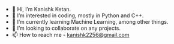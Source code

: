 - 👋 Hi, I’m Kanishk Ketan.
- 👀 I’m interested in coding, mostly in Python and C++.
- 🌱 I’m currently learning Machine Learning, among other things.
- 💞️ I’m looking to collaborate on any projects.
- 📫 How to reach me - kanishk2256@gmail.com

<!---
KanishkKetan/KanishkKetan is a ✨ special ✨ repository because its `README.md` (this file) appears on your GitHub profile.
You can click the Preview link to take a look at your changes.
--->
